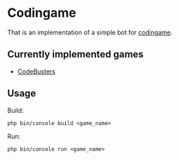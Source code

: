 Codingame
============

That is an implementation of a simple bot for [codingame](https://www.codingame.com).

Currently implemented games
------------
- [CodeBusters](https://www.codingame.com/ide/puzzle/codebusters)

Usage
------------
Build:
```
php bin/console build <game_name>
```
Run:
```
php bin/console run <game_name>
```
